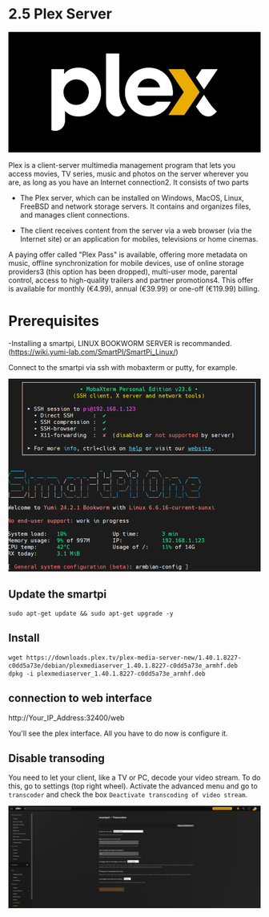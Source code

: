 # 2.5 Plex Server

![plex](/img/SmartPi/Plex/Plex_Logo.jpg)

Plex is a client-server multimedia management program that lets you access movies, TV series, music and photos on the server wherever you are, as long as you have an Internet connection2. It consists of two parts

- The Plex server, which can be installed on Windows, MacOS, Linux, FreeBSD and network storage servers. It contains and organizes files, and manages client connections.

- The client receives content from the server via a web browser (via the Internet site) or an application for mobiles, televisions or home cinemas.


A paying offer called "Plex Pass" is available, offering more metadata on music, offline synchronization for mobile devices, use of online storage providers3 (this option has been dropped), multi-user mode, parental control, access to high-quality trailers and partner promotions4. This offer is available for monthly (€4.99), annual (€39.99) or one-off (€119.99) billing.


# Prerequisites

-Installing a smartpi, LINUX BOOKWORM SERVER is recommanded.  (https://wiki.yumi-lab.com/SmartPI/SmartPi_Linux/)


Connect to the smartpi via ssh with mobaxterm or putty, for example.

![SSH](/img/SmartPi/OMV/OMV001.png)

## Update the smartpi

```
sudo apt-get update && sudo apt-get upgrade -y
```

## Install

```
wget https://downloads.plex.tv/plex-media-server-new/1.40.1.8227-c0dd5a73e/debian/plexmediaserver_1.40.1.8227-c0dd5a73e_armhf.deb
dpkg -i plexmediaserver_1.40.1.8227-c0dd5a73e_armhf.deb
```

## connection to web interface

http://Your_IP_Address:32400/web

You'll see the plex interface. All you have to do now is configure it.



## Disable transoding

You need to let your client, like a TV or PC, decode your video stream. To do this, go to settings (top right wheel). 
Activate the advanced menu and go to `transcoder` and check the box `Deactivate transcoding of video stream`.

![plex](/img/SmartPi/Plex/Plex001.png)
